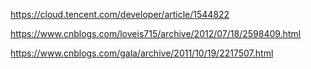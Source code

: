 https://cloud.tencent.com/developer/article/1544822

https://www.cnblogs.com/loveis715/archive/2012/07/18/2598409.html

https://www.cnblogs.com/gala/archive/2011/10/19/2217507.html

